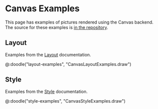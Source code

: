 # Canvas Examples

This page has examples of pictures rendered using the Canvas backend.
The source for these examples is [in the repository](https://github.com/creativescala/doodle/tree/main/examples/js/src/main/scala/doodle/examples/canvas).


## Layout

Examples from the [Layout](../pictures/layout.md) documentation.

@:doodle("layout-examples", "CanvasLayoutExamples.draw")


## Style

Examples from the [Style](../pictures/style.md) documentation.

@:doodle("style-examples", "CanvasStyleExamples.draw")
